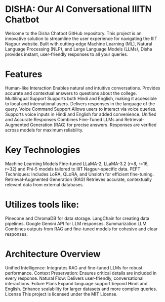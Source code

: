 # DISHA: Our AI Conversational IIITN Chatbot
Welcome to the Disha Chatbot GitHub repository. This project is an innovative solution to streamline the user experience for navigating the IIIT Nagpur website. Built with cutting-edge Machine Learning (ML), Natural Language Processing (NLP), and Large Language Models (LLMs), Disha provides instant, user-friendly responses to all your queries.

# Features
Human-like Interaction
Enables natural and intuitive conversations.
Provides accurate and contextual answers to questions about the college.
Multilingual Support
Supports both Hindi and English, making it accessible to local and international users.
Delivers responses in the language of the query.
Voice Command Support
Allows users to interact via voice queries.
Supports voice inputs in Hindi and English for added convenience.
Unified and Accurate Responses
Combines Fine-Tuned LLMs and Retrieval-Augmented Generation (RAG) for precise answers.
Responses are verified across models for maximum reliability.
# Key Technologies
Machine Learning Models
Fine-tuned LLaMA-2, LLaMA-3.2 (r=8, r=16, r=32) and Phi-5 models tailored to IIIT Nagpur-specific data.
PEFT Techniques: Includes LoRA, QLoRA, and Unsloth for efficient fine-tuning.
Retrieval-Augmented Generation (RAG)
Retrieves accurate, contextually relevant data from external databases.
# Utilizes tools like:
Pinecone and ChromaDB for data storage.
LangChain for creating data pipelines.
Google Gemini API for LLM responses.
Summarization LLM
Combines outputs from RAG and fine-tuned models for cohesive and clear responses.
# Architecture Overview
Unified Intelligence: Integrates RAG and fine-tuned LLMs for robust performance.
Context Preservation: Ensures critical details are included in every response.
Natural Flow: Delivers user-friendly, conversational interactions.
Future Plans
Expand language support beyond Hindi and English.
Enhance scalability for larger datasets and more complex queries.
License
This project is licensed under the MIT License.
